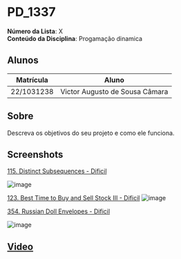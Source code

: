 # PD_1337

**Número da Lista**: X<br>
**Conteúdo da Disciplina**: Progamação dinamica<br>

## Alunos
|Matrícula | Aluno |
| -- | -- |
| 22/1031238  |  Victor Augusto de Sousa Câmara |

## Sobre 
Descreva os objetivos do seu projeto e como ele funciona. 

## Screenshots

[115. Distinct Subsequences - Dificil](https://leetcode.com/problems/distinct-subsequences/description/)

![image](https://github.com/user-attachments/assets/251c6ac9-0ea1-4cb1-9295-7f3749913e88)

[123. Best Time to Buy and Sell Stock III - Dificil](https://leetcode.com/problems/best-time-to-buy-and-sell-stock-iii/description/)
![image](https://github.com/user-attachments/assets/d106adbc-7524-42bc-80aa-4b23b0f2a706)

[354. Russian Doll Envelopes - Dificil](https://leetcode.com/problems/russian-doll-envelopes/description/)

![image](https://github.com/user-attachments/assets/2b94fd98-2139-445c-9e6b-2ba0b7724155)



## [Video ](https://drive.google.com/drive/u/1/folders/1WbYK_azJAX4rK9fLC8vdXi2IMdrVC1ic)




